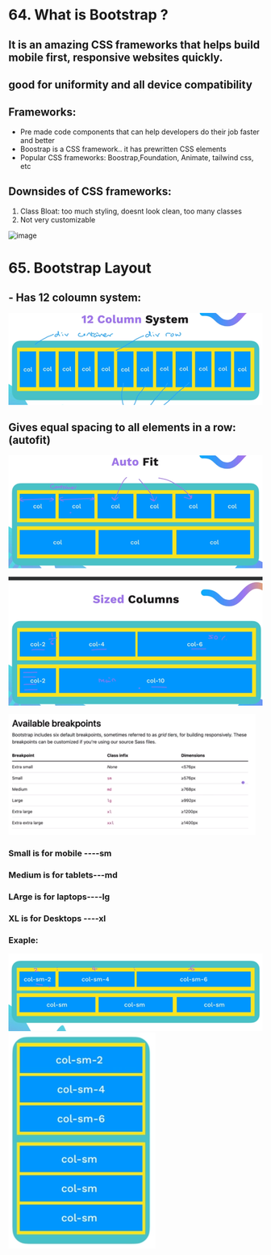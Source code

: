 # 64. What is Bootstrap ?
## It is an amazing CSS frameworks that helps build mobile first, responsive websites quickly.
## good for uniformity and all device compatibility

## Frameworks: 
- Pre made code components that can help developers do their job faster and better
- Boostrap is a CSS framework.. it has prewritten CSS elements
- Popular CSS frameworks: Boostrap,Foundation, Animate, tailwind css, etc


## Downsides of CSS frameworks:
1. Class Bloat: too much styling, doesnt look clean, too many classes
2. Not very customizable

![image](https://github.com/vinitkesh/webdev.notes/assets/139075087/9614235d-ff8b-4f3b-8ce4-5c8104e37341)


# 65. Bootstrap Layout
## - Has 12 coloumn system:
![12 coloumns](image-8.png)

## Gives equal spacing to all elements in a row:(autofit)
![auto fir](image-9.png)


![Alt text](image-10.png)

![breakpoints](image-11.png)

### Small is for mobile  ----sm 
### Medium is for tablets---md
### LArge is for laptops----lg
### XL is for Desktops ----xl

### Exaple:
![Alt text](image-12.png)
![Alt text](image-13.png)




